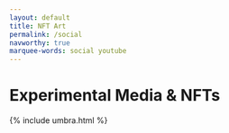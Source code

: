 ```yaml
---
layout: default
title: NFT Art
permalink: /social
navworthy: true
marquee-words: social youtube
---
```

<h1>Experimental Media & NFTs</h1>
{% include umbra.html %}

